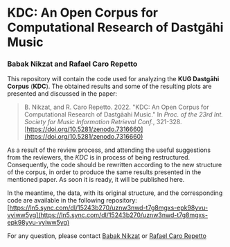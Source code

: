 # KDC: An Open Corpus for Computational Research of Dastgāhi Music

### Babak Nikzat and Rafael Caro Repetto

This repository will contain the code used for analyzing the **KUG Dastgāhi Corpus** (**KDC**). The obtained results and some of the resulting plots are presented and discussed in the paper:

> B. Nikzat, and R. Caro Repetto. 2022. "KDC: An Open Corpus for Computational Research of Dastgāahi Music." In *Proc. of the 23rd Int.
Society for Music Information Retrieval Conf.*, 321-328. [https://doi.org/10.5281/zenodo.7316660](https://doi.org/10.5281/zenodo.7316660)

As a result of the review process, and attending the useful suggestions from the reviewers, the *KDC* is in process of being restructured. Consequently, the code should be rewritten according to the new structure of the corpus, in order to produce the same results presented in the mentioned paper. As soon it is ready, it will be published here.

In the meantime, the data, with its original structure, and the corresponding code are available in the following repository: [https://ln5.sync.com/dl/15243b270/uznw3nwd-t7g8mgxs-epk98yvu-vyiww5yg](https://ln5.sync.com/dl/15243b270/uznw3nwd-t7g8mgxs-epk98yvu-vyiww5yg)

For any question, please contact [Babak Nikzat](mailto:b.nikzat@kug.ac.at) or [Rafael Caro Repetto](mailto:rafael.caro-repetto@kug.ac.at)
